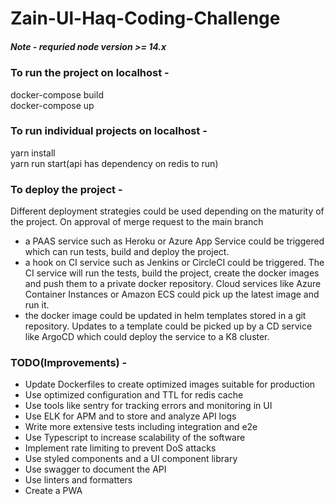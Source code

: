 # Zain-Ul-Haq-Coding-Challenge

##### Note - requried node version >= 14.x 
### To run the project on localhost -

docker-compose build\
docker-compose up

### To run individual projects on localhost -

yarn install\
yarn run start(api has dependency on redis to run)

### To deploy the project -

Different deployment strategies could be used depending on the maturity of the project. On approval of merge request to the main branch

- a PAAS service such as Heroku or Azure App Service could be triggered which can run tests, build and deploy the project.
- a hook on CI service such as Jenkins or CircleCI could be triggered. The CI service will run the tests, build the project, create the docker images and push them to a private docker repository. Cloud services like Azure Container Instances or Amazon ECS could pick up the latest image and run it.
- the docker image could be updated in helm templates stored in a git repository. Updates to a template could be picked up by a CD service like ArgoCD which could deploy the service to a K8 cluster.

### TODO(Improvements) -

- Update Dockerfiles to create optimized images suitable for production
- Use optimized configuration and TTL for redis cache
- Use tools like sentry for tracking errors and monitoring in UI
- Use ELK for APM and to store and analyze API logs
- Write more extensive tests including integration and e2e
- Use Typescript to increase scalability of the software
- Implement rate limiting to prevent DoS attacks
- Use styled components and a UI component library
- Use swagger to document the API
- Use linters and formatters
- Create a PWA
